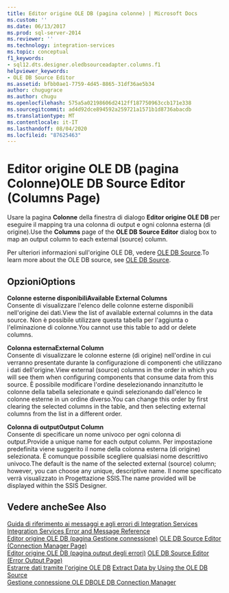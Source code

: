 ```yaml
---
title: Editor origine OLE DB (pagina colonne) | Microsoft Docs
ms.custom: ''
ms.date: 06/13/2017
ms.prod: sql-server-2014
ms.reviewer: ''
ms.technology: integration-services
ms.topic: conceptual
f1_keywords:
- sql12.dts.designer.oledbsourceadapter.columns.f1
helpviewer_keywords:
- OLE DB Source Editor
ms.assetid: bfbb0ae1-7759-4d45-8865-31df36ae5b34
author: chugugrace
ms.author: chugu
ms.openlocfilehash: 575a5a02198606d2412ff187750963ccb171e338
ms.sourcegitcommit: ad4d92dce894592a259721a1571b1d8736abacdb
ms.translationtype: MT
ms.contentlocale: it-IT
ms.lasthandoff: 08/04/2020
ms.locfileid: "87625463"
---
```

# <a name="ole-db-source-editor-columns-page"></a><span data-ttu-id="16577-102">Editor origine OLE DB (pagina Colonne)</span><span class="sxs-lookup"><span data-stu-id="16577-102">OLE DB Source Editor (Columns Page)</span></span>
  <span data-ttu-id="16577-103">Usare la pagina **Colonne** della finestra di dialogo **Editor origine OLE DB** per eseguire il mapping tra una colonna di output e ogni colonna esterna (di origine).</span><span class="sxs-lookup"><span data-stu-id="16577-103">Use the **Columns** page of the **OLE DB Source Editor** dialog box to map an output column to each external (source) column.</span></span>  
  
 <span data-ttu-id="16577-104">Per ulteriori informazioni sull'origine OLE DB, vedere [OLE DB Source](data-flow/ole-db-source.md).</span><span class="sxs-lookup"><span data-stu-id="16577-104">To learn more about the OLE DB source, see [OLE DB Source](data-flow/ole-db-source.md).</span></span>  
  
## <a name="options"></a><span data-ttu-id="16577-105">Opzioni</span><span class="sxs-lookup"><span data-stu-id="16577-105">Options</span></span>  
 <span data-ttu-id="16577-106">**Colonne esterne disponibili**</span><span class="sxs-lookup"><span data-stu-id="16577-106">**Available External Columns**</span></span>  
 <span data-ttu-id="16577-107">Consente di visualizzare l'elenco delle colonne esterne disponibili nell'origine dei dati.</span><span class="sxs-lookup"><span data-stu-id="16577-107">View the list of available external columns in the data source.</span></span> <span data-ttu-id="16577-108">Non è possibile utilizzare questa tabella per l'aggiunta o l'eliminazione di colonne.</span><span class="sxs-lookup"><span data-stu-id="16577-108">You cannot use this table to add or delete columns.</span></span>  
  
 <span data-ttu-id="16577-109">**Colonna esterna**</span><span class="sxs-lookup"><span data-stu-id="16577-109">**External Column**</span></span>  
 <span data-ttu-id="16577-110">Consente di visualizzare le colonne esterne (di origine) nell'ordine in cui verranno presentate durante la configurazione di componenti che utilizzano i dati dell'origine.</span><span class="sxs-lookup"><span data-stu-id="16577-110">View external (source) columns in the order in which you will see them when configuring components that consume data from this source.</span></span> <span data-ttu-id="16577-111">È possibile modificare l'ordine deselezionando innanzitutto le colonne della tabella selezionate e quindi selezionando dall'elenco le colonne esterne in un ordine diverso.</span><span class="sxs-lookup"><span data-stu-id="16577-111">You can change this order by first clearing the selected columns in the table, and then selecting external columns from the list in a different order.</span></span>  
  
 <span data-ttu-id="16577-112">**Colonna di output**</span><span class="sxs-lookup"><span data-stu-id="16577-112">**Output Column**</span></span>  
 <span data-ttu-id="16577-113">Consente di specificare un nome univoco per ogni colonna di output.</span><span class="sxs-lookup"><span data-stu-id="16577-113">Provide a unique name for each output column.</span></span> <span data-ttu-id="16577-114">Per impostazione predefinita viene suggerito il nome della colonna esterna (di origine) selezionata. È comunque possibile scegliere qualsiasi nome descrittivo univoco.</span><span class="sxs-lookup"><span data-stu-id="16577-114">The default is the name of the selected external (source) column; however, you can choose any unique, descriptive name.</span></span> <span data-ttu-id="16577-115">Il nome specificato verrà visualizzato in Progettazione SSIS.</span><span class="sxs-lookup"><span data-stu-id="16577-115">The name provided will be displayed within the SSIS Designer.</span></span>  
  
## <a name="see-also"></a><span data-ttu-id="16577-116">Vedere anche</span><span class="sxs-lookup"><span data-stu-id="16577-116">See Also</span></span>  
 <span data-ttu-id="16577-117">[Guida di riferimento ai messaggi e agli errori di Integration Services](../../2014/integration-services/integration-services-error-and-message-reference.md) </span><span class="sxs-lookup"><span data-stu-id="16577-117">[Integration Services Error and Message Reference](../../2014/integration-services/integration-services-error-and-message-reference.md) </span></span>  
 <span data-ttu-id="16577-118">[Editor origine OLE DB &#40;pagina Gestione connessione&#41;](../../2014/integration-services/ole-db-source-editor-connection-manager-page.md) </span><span class="sxs-lookup"><span data-stu-id="16577-118">[OLE DB Source Editor &#40;Connection Manager Page&#41;](../../2014/integration-services/ole-db-source-editor-connection-manager-page.md) </span></span>  
 <span data-ttu-id="16577-119">[Editor origine OLE DB &#40;pagina output degli errori&#41;](../../2014/integration-services/ole-db-source-editor-error-output-page.md) </span><span class="sxs-lookup"><span data-stu-id="16577-119">[OLE DB Source Editor &#40;Error Output Page&#41;](../../2014/integration-services/ole-db-source-editor-error-output-page.md) </span></span>  
 <span data-ttu-id="16577-120">[Estrarre dati tramite l'origine OLE DB](data-flow/extract-data-by-using-the-ole-db-source.md) </span><span class="sxs-lookup"><span data-stu-id="16577-120">[Extract Data by Using the OLE DB Source](data-flow/extract-data-by-using-the-ole-db-source.md) </span></span>  
 [<span data-ttu-id="16577-121">Gestione connessione OLE DB</span><span class="sxs-lookup"><span data-stu-id="16577-121">OLE DB Connection Manager</span></span>](connection-manager/ole-db-connection-manager.md)  
  
  
